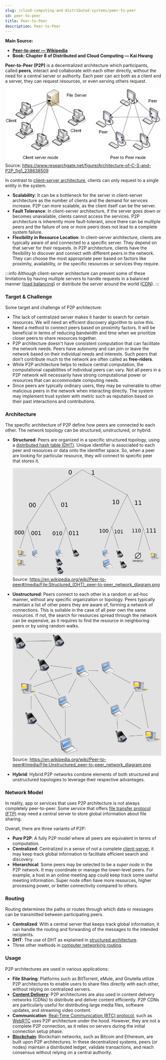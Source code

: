 ```yaml
---
slug: /cloud-computing-and-distributed-systems/peer-to-peer
id: peer-to-peer
title: Peer-to-Peer
description: Peer-to-Peer
---
```


**Main Source:**

- **[Peer-to-peer — Wikipedia](https://en.wikipedia.org/wiki/Peer-to-peer)**
- **Book: Chapter 8 of Distributed and Cloud Computing — Kai Hwang**

**Peer-to-Peer (P2P)** is a decentralized architecture which participants, called **peers**, interact and collaborate with each other directly, without the need for a central server or authority. Each peer can act both as a client and a server, they can request resources, or even serving others request.

![Peer-to-Peer architecture compared to client-server](./peer-to-peer.png)  
Source: https://www.researchgate.net/figure/Architecture-of-C-S-and-P2P_fig1_238638509

In contrast to [client-server architecture](/software-engineering/client-server), clients can only request to a single entity in the system.

- **Scalability**: It can be a bottleneck for the server in client-server architecture as the number of clients and the demand for services increase. P2P can more scalable, as the client itself can be the server.
- **Fault Tolerance**: In client-server architecture, if the server goes down or becomes unavailable, clients cannot access the services. P2P architecture is inherently more fault-tolerant, since there can be multiple peers and the failure of one or more peers does not lead to a complete system failure.
- **Flexibility in Resource Location**: In client-server architecture, clients are typically aware of and connected to a specific server. They depend on that server for their requests. In P2P architecture, clients have the flexibility to discover and connect with different peers in the network. They can choose the most appropriate peer based on factors like proximity, availability, or the specific resources or services they require.

:::info
Although client-server architecture can prevent some of these limitations by having multiple servers to handle requests in a balanced manner ([load balancing](/computer-networking/server#server-optimization)) or distribute the server around the world ([CDN](/computer-networking/server#server-optimization)).
:::

### Target & Challenge

Some target and challenge of P2P architecture:

- The lack of centralized server makes it harder to search for certain resources. We will need an efficient discovery algorithm to solve this.
- Need a method to connect peers based on proximity factors. It will be beneficial in terms of reducing bandwidth and time when we prioritize closer peers to share resources together.
- P2P architecture doesn't have consistent computation that can facilitate the network needs. Peers have autonomy and can join or leave the network based on their individual needs and interests. Such peers that don't contribute much to the network are often called as **free-riders**.
- While P2P architecture helps to reduce central computation, the computational capabilities of individual peers can vary. Not all peers in a P2P network will necessarily have strong computational power or resources that can accommodate computing needs.
- Since peers are typically ordinary users, they may be vulnerable to other malicious peers in the network when interacting directly. The system may implement trust system with metric such as reputation based on their past interactions and contributions.

### Architecture

The specific architecture of P2P define how peers are connected to each other. The network topology can be structured, unstructured, or hybrid.

- **Structured**: Peers are organized in a specific structured topology, using a [distributed hash table (DHT)](/cloud-computing-and-distributed-systems/distributed-systems-communication#distributed-hash-tables). Unique identifier is associated to each peer and resources or data onto the identifier space. So, when a peer are looking for particular resource, they will connect to specific peer that stores it.

  ![Structured P2P](./structured.png)  
   Source: https://en.wikipedia.org/wiki/Peer-to-peer#/media/File:Structured_(DHT)_peer-to-peer_network_diagram.png

- **Unstructured**: Peers connect to each other in a random or ad-hoc manner, without any specific organization or topology. Peers typically maintain a list of other peers they are aware of, forming a network of connections. This is suitable in the case of all peer own the same resources. If not, the search for resources spread through the network can be expensive, as it requires to find the resource in neighboring peers or by using random walks.

  ![Unstructured P2P](./unstructured.png)  
   Source: https://en.wikipedia.org/wiki/Peer-to-peer#/media/File:Unstructured_peer-to-peer_network_diagram.png

- **Hybrid**: Hybrid P2P networks combine elements of both structured and unstructured topologies to leverage their respective advantages.

### Network Model

In reality, app or services that uses P2P architecture is not always completely peer-to-peer. Some service that offers [file transfer protocol (FTP)](/computer-networking/ftp) may need a central server to store global information about file sharing.

Overall, there are three variants of P2P:

- **Pure P2P**: A fully P2P model where all peers are equivalent in terms of computation.
- **Centralized**: Centralized in a sense of not a complete [client-server](/cloud-computing-and-distributed-systems/), it may keep track global information to facilitate efficient search and discovery.
- **Hierarchical**: Some peers may be selected to be a _super node_ in the P2P network. It may coordinate or manage the lower-level peers. For example, a host in an online meeting app could keep track some useful meeting information. Super node often have more resources, higher processing power, or better connectivity compared to others.

### Routing

Routing determines the paths or routes through which data or messages can be transmitted between participating peers.

- **Centralized**: With a central server that keeps track global information, it can handle the routing and forwarding of the messages to the intended recipients.
- **DHT**: The use of DHT as explained in [structured architecture](#architecture).
- Three other methods in [computer networking routing](/computer-networking/routing#routing-technique).

### Usage

P2P architectures are used in various applications:

- **File Sharing**: Platforms such as BitTorrent, eMule, and Gnutella utilize P2P architectures to enable users to share files directly with each other, without relying on centralized servers.
- **[Content Delivery](/computer-networking/server#server-optimization)**: P2P architectures are also used in content delivery networks (CDNs) to distribute and deliver content efficiently. P2P CDNs are particularly useful for distributing large media files, software updates, and streaming video content.
- **Communication**: [Real-Time Communication (RTC) protocol](/computer-networking/rtc), such as [WebRTC](/computer-networking/rtc#webrtc) uses P2P architecture under the hood. However, they are not a complete P2P connection, as it relies on servers during the initial connection setup phase.
- **[Blockchain](/computer-security/blockchain)**: Blockchain networks, such as Bitcoin and Ethereum, are built upon P2P architectures. In these decentralized systems, peers (or nodes) maintain a distributed ledger, validate transactions, and reach consensus without relying on a central authority.
